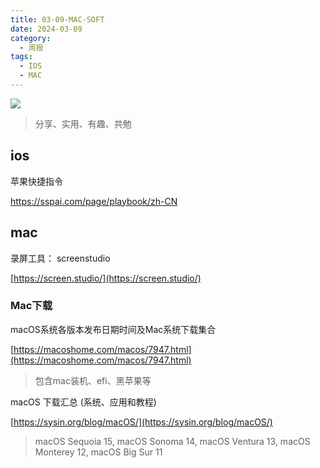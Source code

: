```yaml
---
title: 03-09-MAC-SOFT
date: 2024-03-09
category:
  - 周报
tags:
  - IOS
  - MAC
---
```

![](https://img.nnxx.me/file/5a500390f31add8c94c98.jpg)

> 分享、实用、有趣、共勉



## ios


苹果快捷指令

https://sspai.com/page/playbook/zh-CN




## mac




录屏工具：
screenstudio

[https://screen.studio/](https://screen.studio/)



### Mac下载

macOS系统各版本发布日期时间及Mac系统下载集合

[https://macoshome.com/macos/7947.html](https://macoshome.com/macos/7947.html)
>包含mac装机、efi、黑苹果等



macOS 下载汇总 (系统、应用和教程)

[https://sysin.org/blog/macOS/](https://sysin.org/blog/macOS/)
>
>macOS Sequoia 15, macOS Sonoma 14, macOS Ventura 13, macOS Monterey 12, macOS Big Sur 11


